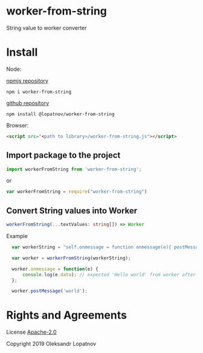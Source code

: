 # worker-from-string

String value to worker converter

# Install

Node:

[npmjs repository](//www.npmjs.com/package/worker-from-string)

```shell
npm i worker-from-string
```

[github repository](//github.com/lopatnov/worker-from-string/packages)

```shell
npm install @lopatnov/worker-from-string
```

Browser:

```html
<script src="<path to library>/worker-from-string.js"></script>
```

## Import package to the project

```typescript
import workerFromString from 'worker-from-string';
```
or
```javascript
var workerFromString = require("worker-from-string")
```

## Convert String values into Worker

```typescript
workerFromString(...textValues: string[]) => Worker
```

Example

```typescript
  var workerString = "self.onmessage = function onmessage(e){ postMessage('Hello ' + e.data); }";

  var worker = workerFromString(workerString);

  worker.onmessage = function(e) {
      console.log(e.data); // expected 'Hello world' from worker after worker.postMessage('world')
  };

  worker.postMessage('world');
```

# Rights and Agreements

License [Apache-2.0](https://github.com/lopatnov/worker-from-string/blob/master/LICENSE)

Copyright 2019 Oleksandr Lopatnov
